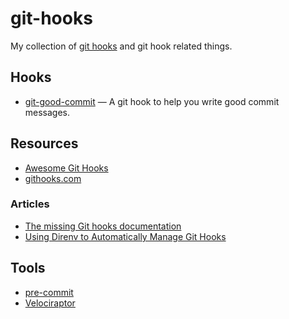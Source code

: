 # git-hooks

My collection of [git hooks](https://git-scm.com/docs/githooks) and git hook related things.

## Hooks

- [git-good-commit](https://github.com/tommarshall/git-good-commit)
  — A git hook to help you write good commit messages.

## Resources

- [Awesome Git Hooks](https://github.com/aitemr/awesome-git-hooks)
- [githooks.com](https://githooks.com)

### Articles

- [The missing Git hooks documentation](https://longair.net/blog/2011/04/09/missing-git-hooks-documentation/)
- [Using Direnv to Automatically Manage Git Hooks](https://knpw.rs/blog/direnv-git-hooks)

## Tools

- [pre-commit](https://pre-commit.com/)
- [Velociraptor](https://velociraptor.run/)
